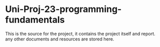 # Uni-Proj-23-programming-fundamentals

This is the source for the project, it contains the project itself and report.
any other documents and resources are stored here.
